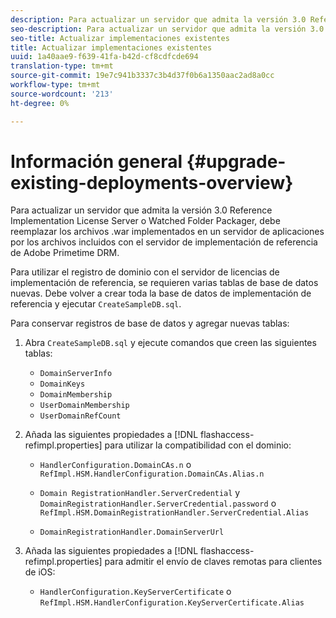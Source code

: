 ```yaml
---
description: Para actualizar un servidor que admita la versión 3.0 Reference Implementation License Server o Watched Folder Packager, debe reemplazar los archivos .war implementados en un servidor de aplicaciones por los archivos incluidos con el servidor de implementación de referencia de Adobe Primetime DRM.
seo-description: Para actualizar un servidor que admita la versión 3.0 Reference Implementation License Server o Watched Folder Packager, debe reemplazar los archivos .war implementados en un servidor de aplicaciones por los archivos incluidos con el servidor de implementación de referencia de Adobe Primetime DRM.
seo-title: Actualizar implementaciones existentes
title: Actualizar implementaciones existentes
uuid: 1a40aae9-f639-41fa-b42d-cf8cdfcde694
translation-type: tm+mt
source-git-commit: 19e7c941b3337c3b4d37f0b6a1350aac2ad8a0cc
workflow-type: tm+mt
source-wordcount: '213'
ht-degree: 0%

---
```



# Información general {#upgrade-existing-deployments-overview}

Para actualizar un servidor que admita la versión 3.0 Reference Implementation License Server o Watched Folder Packager, debe reemplazar los archivos .war implementados en un servidor de aplicaciones por los archivos incluidos con el servidor de implementación de referencia de Adobe Primetime DRM.

Para utilizar el registro de dominio con el servidor de licencias de implementación de referencia, se requieren varias tablas de base de datos nuevas. Debe volver a crear toda la base de datos de implementación de referencia y ejecutar `CreateSampleDB.sql`.

Para conservar registros de base de datos y agregar nuevas tablas:

1. Abra `CreateSampleDB.sql` y ejecute comandos que creen las siguientes tablas:

   * `DomainServerInfo`
   * `DomainKeys`
   * `DomainMembership`
   * `UserDomainMembership`
   * `UserDomainRefCount`

1. Añada las siguientes propiedades a [!DNL flashaccess-refimpl.properties] para utilizar la compatibilidad con el dominio:

   * `HandlerConfiguration.DomainCAs.n` o  `RefImpl.HSM.HandlerConfiguration.DomainCAs.Alias.n`

   * `Domain RegistrationHandler.ServerCredential` y  `DomainRegistrationHandler.ServerCredential.password` o  `RefImpl.HSM.DomainRegistrationHandler.ServerCredential.Alias`

   * `DomainRegistrationHandler.DomainServerUrl`

1. Añada las siguientes propiedades a [!DNL flashaccess-refimpl.properties] para admitir el envío de claves remotas para clientes de iOS:

   * `HandlerConfiguration.KeyServerCertificate` o  `RefImpl.HSM.HandlerConfiguration.KeyServerCertificate.Alias`